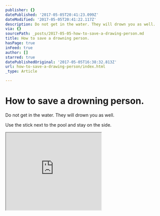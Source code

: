 ```yaml
---
publisher: {}
datePublished: '2017-05-05T20:41:23.099Z'
dateModified: '2017-05-05T20:41:22.117Z'
description: Do not get in the water. They will drown you as well.
via: {}
sourcePath: _posts/2017-05-05-how-to-save-a-drawing-person.md
title: How to save a drowning person.
hasPage: true
inFeed: true
author: []
starred: true
datePublishedOriginal: '2017-05-05T16:38:32.813Z'
url: how-to-save-a-drawing-person/index.html
_type: Article

---
```

# How to save a drowning person.

Do not get in the water. They will drown you as well.

Use the stick next to the pool and stay on the side.

<iframe src="https://the-grid.github.io/ed-userhtml/?g=eJx9U11vmzAUfedXXGUPkKzAe0sz0eC0THxEQFb1qXLwTfFGDMUmUdX2v8-Epqu2ahJC2PdwzvG51x7je-DscsK4fOzlvao6pGwy91xdmBueLDveqrlhuLOZMQPIyCKNY5IEJIBFmizD63XmF2GawA8_C_2riOTnQIKwAD8JYJ2M6AKKGwI5WRyRVyRKb6FIIUxykhUQ3CV-HC40Q7QmOSyzNIa7dJ3BKvKLZZrFkGawiHNnMBARP0vg9uYOArIMkzC5Hrhz8kcfQv3EqzQr_KQ4h0qpVp677nhAp2x2LmU7Ltxe8D12ktZlw9D9UjZiyx_6jireCHtPO043NcqZaxh6AW_5jCi4hG0vygEJ1hSeDVVx6bT0AZ2-q3XVPKlix3-1yDh1ZMlRlOhWzcFWjS3pHm1qs44euHiwW-2kEa55AeC6kGFb0xJh5V-T-3UWwYGrCp6avoNBxJRQUtEIXtIahvLJ7QcfnKFQfMuxO9r5j6jW_FsyDHTPwmVIsn-VdWyPPcIH_nf11wvDsE7BDLkMxEGamMU4Em-Nv9ENisKEjLlqe6wp-52mOwM5rJxSz6BCUuOwaZnjDJrTC0M6sis_j_dDe3G3Qeb8lObxB1S-Uh3f9Aotk1FFbcV3KBXdteYZfBV4gECrWVPNbzGn0uMPLy_axaZhT1OHti0Ktqh4zSypIa9TS78993QxPNG8fa5qpBIBxZAFfKd7mh8LoBrYcy2jKgSPgr5h28vJJ2P5TRfuT3STud4azi-hbQ7YIYPNEwQj2nOpvqHvyr8BmJ07kw" height="244" style=""></iframe>